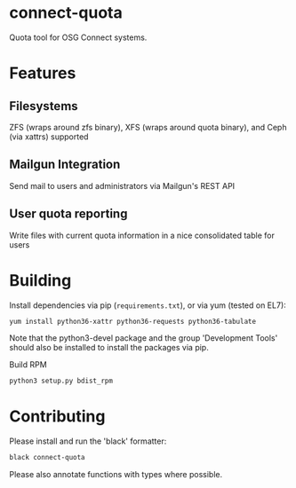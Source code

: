 # connect-quota 
Quota tool for OSG Connect systems.

# Features
## Filesystems
ZFS (wraps around zfs binary), XFS (wraps around quota binary), and Ceph (via xattrs) supported
## Mailgun Integration
Send mail to users and administrators via Mailgun's REST API
## User quota reporting
Write files with current quota information in a nice consolidated table for users

# Building
Install dependencies via pip (`requirements.txt`), or via yum (tested on EL7):
```bash
yum install python36-xattr python36-requests python36-tabulate
```
Note that the python3-devel package and the group 'Development Tools' should also be installed to install the packages via pip.

Build RPM
```bash
python3 setup.py bdist_rpm
```

# Contributing
Please install and run the 'black' formatter:
```bash
black connect-quota
```

Please also annotate functions with types where possible.
